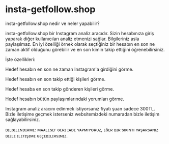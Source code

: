 # insta-getfollow.shop
insta-getfollow.shop nedir ve neler yapabilir?

insta-getfollow.shop bir Instagram analiz aracıdır. Sizin hesabınıza giriş yaparak diğer kullanıcıları analiz etmenizi sağlar. Bilgileriniz asla paylaşılmaz. En iyi özelliği örnek olarak seçtiğiniz bir hesabın en son ne zaman aktif olduğunu görebilir ve en son kimin takip ettiğini öğrenebilirsiniz.




İşte özellikleri:

Hedef hesabın en son ne zaman Instagram'a girdiğini görme.

Hedef hesabın en son takip ettiği kişileri görme.

Hedef hesaba en son takip gönderen kişileri görme.

Hedef hesabın bütün paylaşımlarındaki yorumları görme.




Instagram analiz aracını edinmek istiyorsanız fiyatı şuan sadece 300TL. Bizle iletişime geçmek isterseniz websitemizdeki numaradan bizle iletişim sağlayabilirsiniz.


ʙɪʟɢɪʟᴇɴᴅɪʀᴍᴇ: ᴍᴀᴀʟᴇsᴇғ ɢᴇʀɪ ɪᴀᴅᴇ ʏᴀᴘᴍıʏᴏʀᴜᴢ, ᴇɢ̆ᴇʀ ʙɪʀ sıᴋıɴᴛı ʏᴀşᴀʀsᴀɴıᴢ ʙɪᴢʟᴇ ɪʟᴇᴛɪşɪᴍᴇ ɢᴇᴄ̧ᴇʙɪʟɪʀsɪɴɪᴢ.
